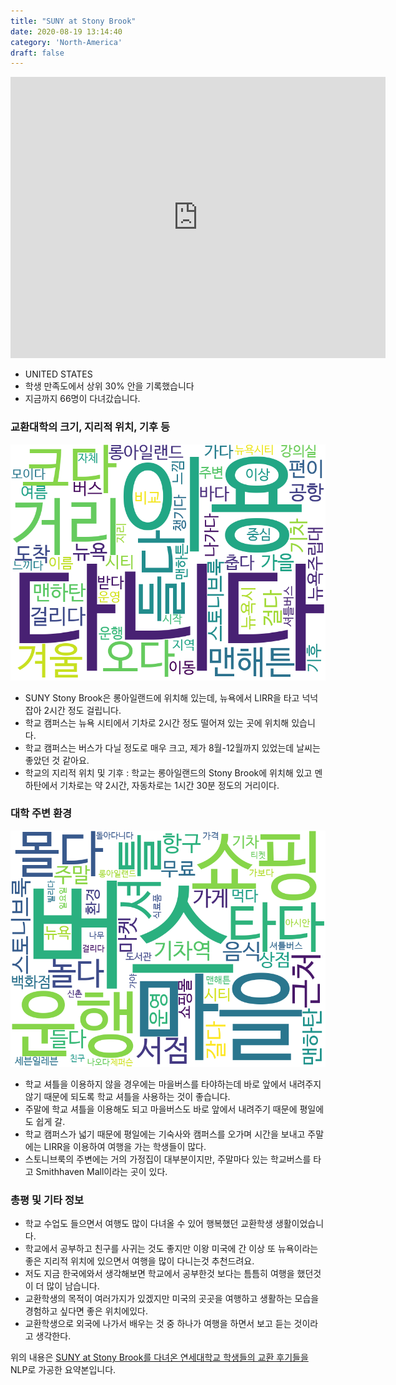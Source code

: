 ```yaml
---
title: "SUNY at Stony Brook"
date: 2020-08-19 13:14:40
category: 'North-America'
draft: false
---
```


<iframe
width="600"
height="450"
frameborder="0" style="border:0"
src="https://www.google.com/maps/embed/v1/place?key=AIzaSyC9e1AME-pVmWC4hBpFdu5S4dKzyepa3HQ&q=SUNY+at+Stony+Brook&center=40.9123761,-73.12338890000002&zoom=14" allowfullscreen>
</iframe>

* UNITED STATES
* 학생 만족도에서 상위 30% 안을 기록했습니다
* 지금까지 66명이 다녀갔습니다. 

### 교환대학의 크기, 지리적 위치, 기후 등

![gen_info-WordCloud](../univ_wordclouds_okt/gen_info/US000173_gen_info_okt.png)

* SUNY Stony Brook은 롱아일랜드에 위치해 있는데, 뉴욕에서 LIRR을 타고 넉넉잡아 2시간 정도 걸립니다.
* 학교 캠퍼스는 뉴욕 시티에서 기차로 2시간 정도 떨어져 있는 곳에 위치해 있습니다.
* 학교 캠퍼스는 버스가 다닐 정도로 매우 크고, 제가 8월-12월까지 있었는데 날씨는 좋았던 것 같아요.
* 학교의 지리적 위치 및 기후 : 학교는 롱아일랜드의 Stony Brook에 위치해 있고 멘하탄에서 기차로는 약 2시간, 자동차로는 1시간 30분 정도의 거리이다.


### 대학 주변 환경

![env_info-WordCloud](../univ_wordclouds_okt/env_info/US000173_env_info_okt.png)

* 학교 셔틀을 이용하지 않을 경우에는 마을버스를 타야하는데 바로 앞에서 내려주지 않기 때문에 되도록 학교 셔틀을 사용하는 것이 좋습니다.
* 주말에 학교 셔틀을 이용해도 되고 마을버스도 바로 앞에서 내려주기 때문에 평일에도 쉽게 갈.
* 학교 캠퍼스가 넓기 때문에 평일에는 기숙사와 캠퍼스를 오가며 시간을 보내고 주말에는 LIRR을 이용하여 여행을 가는 학생들이 많다.
* 스토니브룩의 주변에는 거의 가정집이 대부분이지만, 주말마다 있는 학교버스를 타고 Smithhaven Mall이라는 곳이 있다.


### 총평 및 기타 정보 
* 학교 수업도 들으면서 여행도 많이 다녀올 수 있어 행복했던 교환학생 생활이었습니다.
* 학교에서 공부하고 친구를 사귀는 것도 좋지만 이왕 미국에 간 이상 또 뉴욕이라는 좋은 지리적 위치에 있으면서 여행을 많이 다니는것 추천드려요.
* 저도 지금 한국에와서 생각해보면 학교에서 공부한것 보다는 틈틈히 여행을 했던것이 더 많이 남습니다.
* 교환학생의 목적이 여러가지가 있겠지만 미국의 곳곳을 여행하고 생활하는 모습을 경험하고 싶다면 좋은 위치에있다.
* 교환학생으로 외국에 나가서 배우는 것 중 하나가 여행을 하면서 보고 듣는 것이라고 생각한다.


위의 내용은 [SUNY at Stony Brook를 다녀온 연세대학교 학생들의 교환 후기들을](http://oia.yonsei.ac.kr/partner/expReport.asp?ucode=US000173&bgbn=A) NLP로 가공한 요약본입니다. 
